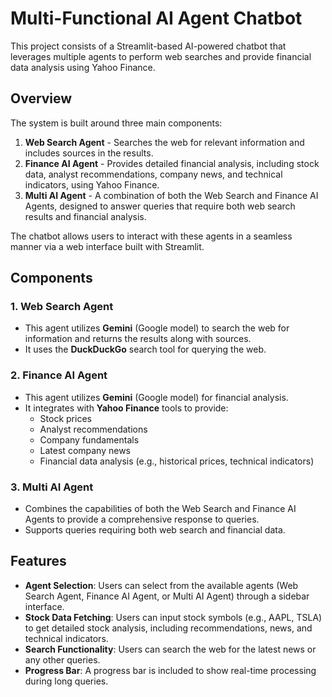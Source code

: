 # Multi-Functional AI Agent Chatbot

This project consists of a Streamlit-based AI-powered chatbot that leverages multiple agents to perform web searches and provide financial data analysis using Yahoo Finance.

## Overview

The system is built around three main components:
1. **Web Search Agent** - Searches the web for relevant information and includes sources in the results.
2. **Finance AI Agent** - Provides detailed financial analysis, including stock data, analyst recommendations, company news, and technical indicators, using Yahoo Finance.
3. **Multi AI Agent** - A combination of both the Web Search and Finance AI Agents, designed to answer queries that require both web search results and financial analysis.

The chatbot allows users to interact with these agents in a seamless manner via a web interface built with Streamlit.

## Components

### 1. Web Search Agent
- This agent utilizes **Gemini** (Google model) to search the web for information and returns the results along with sources.
- It uses the **DuckDuckGo** search tool for querying the web.

### 2. Finance AI Agent
- This agent utilizes **Gemini** (Google model) for financial analysis.
- It integrates with **Yahoo Finance** tools to provide:
  - Stock prices
  - Analyst recommendations
  - Company fundamentals
  - Latest company news
  - Financial data analysis (e.g., historical prices, technical indicators)

### 3. Multi AI Agent
- Combines the capabilities of both the Web Search and Finance AI Agents to provide a comprehensive response to queries.
- Supports queries requiring both web search and financial data.

## Features

- **Agent Selection**: Users can select from the available agents (Web Search Agent, Finance AI Agent, or Multi AI Agent) through a sidebar interface.
- **Stock Data Fetching**: Users can input stock symbols (e.g., AAPL, TSLA) to get detailed stock analysis, including recommendations, news, and technical indicators.
- **Search Functionality**: Users can search the web for the latest news or any other queries.
- **Progress Bar**: A progress bar is included to show real-time processing during long queries.


